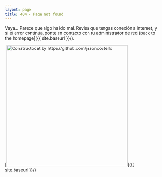 ```yaml
---
layout: page
title: 404 - Page not found
---
```


Vaya... Parece que algo ha ido mal. Revisa que tengas conexión a internet, y si el error continúa, ponte en contacto con tu administrador de red [back to the homepage]({{ site.baseurl }}/).

[<img src="{{ site.baseurl }}/images/404.jpg" alt="Constructocat by https://github.com/jasoncostello" style="width: 400px;"/>]({{ site.baseurl }}/)
